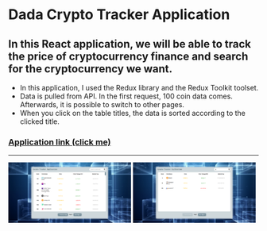 # Dada Crypto Tracker Application

## In this React application, we will be able to track the price of cryptocurrency finance and search for the cryptocurrency we want.

- In this application, I used the Redux library and the Redux Toolkit toolset.
- Data is pulled from API. In the first request, 100 coin data comes. Afterwards, it is possible to switch to other pages.
- When you click on the table titles, the data is sorted according to the clicked title.

### [Application link (click me)](https://dadacrypto.netlify.app/)

---
<p float="left">
<img src="public/images/appImage1.png" width="49%" />
<img src="public/images/appImage2.png" width="49%" />
</p>
